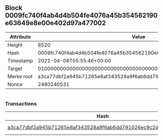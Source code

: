 ## Block 0009fc740f4ab4d4b504fe4076a45b354562190e63649e8e00e402d97a477002

Attribute | Value
--- | ---
Height | 8520
Hash | 0009fc740f4ab4d4b504fe4076a45b354562190e63649e8e00e402d97a477002
Timestamp | 2021-04-08T05:55:46+00:00
Target | 0100000000000000000000000000000000000000000000000000000000000000
Merke root | a3ca77dbf2a945b71265e8af343528a9f6ab6dd791026ec9c2de5b067a72a926
Nonce | 2480240531

```

```

### Transactions

Hash | Amount
--- | ---
[a3ca77dbf2a945b71265e8af343528a9f6ab6dd791026ec9c2de5b067a72a926](a3ca77dbf2a945b71265e8af343528a9f6ab6dd791026ec9c2de5b067a72a926.md) | 10.00000000 SKEPTI 
